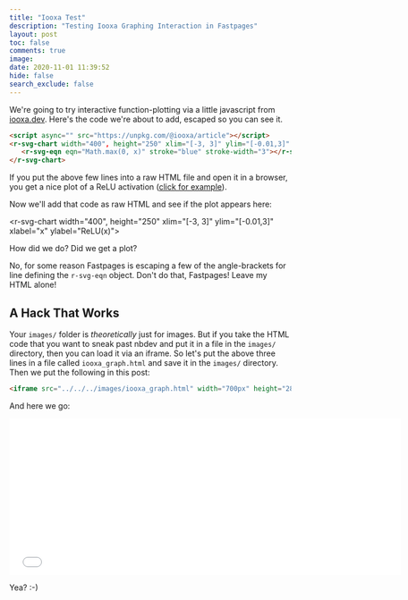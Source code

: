 ```yaml
---
title: "Iooxa Test"
description: "Testing Iooxa Graphing Interaction in Fastpages"
layout: post
toc: false
comments: true
image:
date: 2020-11-01 11:39:52
hide: false
search_exclude: false
---
```

We're going to try interactive function-plotting via a little javascript from [iooxa.dev](https://iooxa.dev/).
Here's the code we're about to add, escaped so you can see it.

```html
<script async="" src="https://unpkg.com/@iooxa/article"></script>
<r-svg-chart width="400", height="250" xlim="[-3, 3]" ylim="[-0.01,3]" xlabel="x" ylabel="ReLU(x)">
   <r-svg-eqn eqn="Math.max(0, x)" stroke="blue" stroke-width="3"></r-svg-eqn>
</r-svg-chart>
```
If you put the above few lines into a raw HTML file and open it in a browser, you get a nice plot
of a ReLU activation
([click for example](https://hedges.belmont.edu/~shawley/iooxa_try.html)).

Now we'll add that code as raw HTML and see if the plot appears here:

<script async="" src="https://unpkg.com/@iooxa/article"></script>
<r-svg-chart width="400", height="250" xlim="[-3, 3]" ylim="[-0.01,3]" xlabel="x" ylabel="ReLU(x)">
   <r-svg-eqn eqn="Math.max(0, x)" stroke="blue" stroke-width="3"> </r-svg-eqn>
</r-svg-chart>

How did we do?  Did we get a plot?  

No, for some reason Fastpages is escaping a few of the angle-brackets for line defining the `r-svg-eqn` object.  Don't do that, Fastpages! Leave my HTML alone!

## A Hack That Works

Your `images/` folder is *theoretically* just for images.  But if you take the HTML code that you want to sneak past nbdev and put it in a file in the `images/` directory, then you can load it via an iframe. So let's put the above three lines in a file called `iooxa_graph.html` and save it in the `images/` directory. Then we put the following
in this post:

```html
<iframe src="../../../images/iooxa_graph.html" width="700px" height="280px" frameBorder="0"></iframe>
```

And here we go:

<iframe src="../../../images/iooxa_graph.html" width="700px" height="280px" frameBorder="0"></iframe>

Yea? :-)
